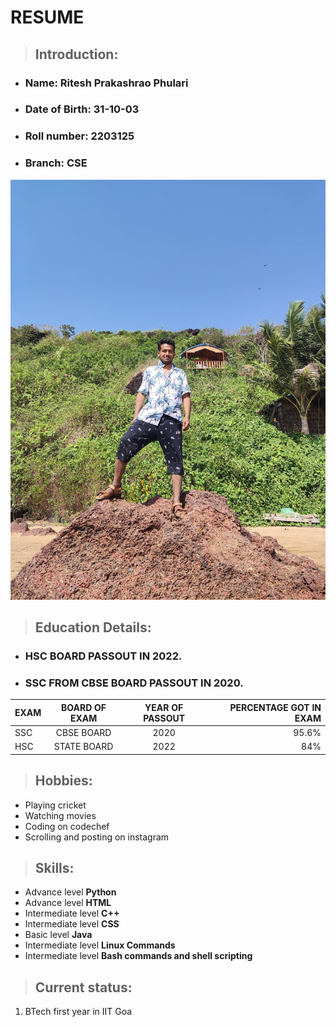 # RESUME

>## Introduction:
                
- ### Name: Ritesh Prakashrao Phulari
- ### Date of Birth: 31-10-03
- ### Roll number: 2203125
- ### Branch: CSE

![Ritesh (3)](./Ritesh%20(3).jpg)

>## Education Details:

- ### HSC BOARD PASSOUT IN 2022.
- ### SSC FROM CBSE BOARD PASSOUT IN 2020.


| EXAM | BOARD OF EXAM | YEAR OF PASSOUT | PERCENTAGE GOT IN EXAM |
| :--- | :-----: | :----: | ---: |
| SSC | CBSE BOARD | 2020 | 95.6% |
| HSC | STATE BOARD | 2022 | 84% |


>## Hobbies:

- Playing cricket
- Watching movies
- Coding on codechef
- Scrolling and posting on instagram
  
>## Skills:
  - Advance level  **Python**
  - Advance level **HTML**
  - Intermediate level **C++**
  - Intermediate level **CSS**
  - Basic level **Java**
  - Intermediate level **Linux Commands**
  - Intermediate level **Bash commands and shell scripting**


>## Current status:
1. BTech first year in IIT Goa


>## 
